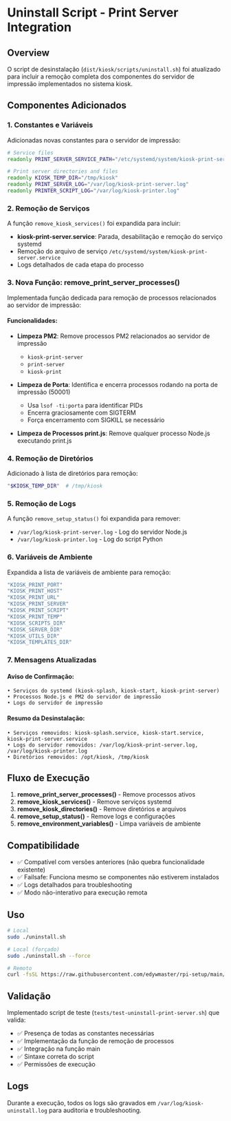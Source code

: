 # Uninstall Script - Print Server Integration

## Overview

O script de desinstalação (`dist/kiosk/scripts/uninstall.sh`) foi atualizado para incluir a remoção completa dos componentes do servidor de impressão implementados no sistema kiosk.

## Componentes Adicionados

### 1. Constantes e Variáveis

Adicionadas novas constantes para o servidor de impressão:

```bash
# Service files
readonly PRINT_SERVER_SERVICE_PATH="/etc/systemd/system/kiosk-print-server.service"

# Print server directories and files
readonly KIOSK_TEMP_DIR="/tmp/kiosk"
readonly PRINT_SERVER_LOG="/var/log/kiosk-print-server.log"
readonly PRINTER_SCRIPT_LOG="/var/log/kiosk-printer.log"
```

### 2. Remoção de Serviços

A função `remove_kiosk_services()` foi expandida para incluir:

- **kiosk-print-server.service**: Parada, desabilitação e remoção do serviço systemd
- Remoção do arquivo de serviço `/etc/systemd/system/kiosk-print-server.service`
- Logs detalhados de cada etapa do processo

### 3. Nova Função: remove_print_server_processes()

Implementada função dedicada para remoção de processos relacionados ao servidor de impressão:

#### Funcionalidades:

- **Limpeza PM2**: Remove processos PM2 relacionados ao servidor de impressão

  - `kiosk-print-server`
  - `print-server`
  - `kiosk-print`

- **Limpeza de Porta**: Identifica e encerra processos rodando na porta de impressão (50001)

  - Usa `lsof -ti:porta` para identificar PIDs
  - Encerra graciosamente com SIGTERM
  - Força encerramento com SIGKILL se necessário

- **Limpeza de Processos print.js**: Remove qualquer processo Node.js executando print.js

### 4. Remoção de Diretórios

Adicionado à lista de diretórios para remoção:

```bash
"$KIOSK_TEMP_DIR"  # /tmp/kiosk
```

### 5. Remoção de Logs

A função `remove_setup_status()` foi expandida para remover:

- `/var/log/kiosk-print-server.log` - Log do servidor Node.js
- `/var/log/kiosk-printer.log` - Log do script Python

### 6. Variáveis de Ambiente

Expandida a lista de variáveis de ambiente para remoção:

```bash
"KIOSK_PRINT_PORT"
"KIOSK_PRINT_HOST"
"KIOSK_PRINT_URL"
"KIOSK_PRINT_SERVER"
"KIOSK_PRINT_SCRIPT"
"KIOSK_PRINT_TEMP"
"KIOSK_SCRIPTS_DIR"
"KIOSK_SERVER_DIR"
"KIOSK_UTILS_DIR"
"KIOSK_TEMPLATES_DIR"
```

### 7. Mensagens Atualizadas

#### Aviso de Confirmação:

```
• Serviços do systemd (kiosk-splash, kiosk-start, kiosk-print-server)
• Processos Node.js e PM2 do servidor de impressão
• Logs do servidor de impressão
```

#### Resumo da Desinstalação:

```
• Serviços removidos: kiosk-splash.service, kiosk-start.service, kiosk-print-server.service
• Logs do servidor removidos: /var/log/kiosk-print-server.log, /var/log/kiosk-printer.log
• Diretórios removidos: /opt/kiosk, /tmp/kiosk
```

## Fluxo de Execução

1. **remove_print_server_processes()** - Remove processos ativos
2. **remove_kiosk_services()** - Remove serviços systemd
3. **remove_kiosk_directories()** - Remove diretórios e arquivos
4. **remove_setup_status()** - Remove logs e configurações
5. **remove_environment_variables()** - Limpa variáveis de ambiente

## Compatibilidade

- ✅ Compatível com versões anteriores (não quebra funcionalidade existente)
- ✅ Failsafe: Funciona mesmo se componentes não estiverem instalados
- ✅ Logs detalhados para troubleshooting
- ✅ Modo não-interativo para execução remota

## Uso

```bash
# Local
sudo ./uninstall.sh

# Local (forçado)
sudo ./uninstall.sh --force

# Remoto
curl -fsSL https://raw.githubusercontent.com/edywmaster/rpi-setup/main/dist/kiosk/scripts/uninstall.sh | sudo bash -s -- --force
```

## Validação

Implementado script de teste (`tests/test-uninstall-print-server.sh`) que valida:

- ✅ Presença de todas as constantes necessárias
- ✅ Implementação da função de remoção de processos
- ✅ Integração na função main
- ✅ Sintaxe correta do script
- ✅ Permissões de execução

## Logs

Durante a execução, todos os logs são gravados em `/var/log/kiosk-uninstall.log` para auditoria e troubleshooting.

